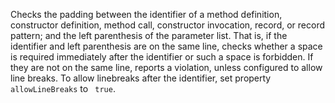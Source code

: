 <div>

Checks the padding between the identifier of a method definition,
constructor definition, method call, constructor invocation, record, or
record pattern; and the left parenthesis of the parameter list. That is,
if the identifier and left parenthesis are on the same line, checks
whether a space is required immediately after the identifier or such a
space is forbidden. If they are not on the same line, reports a
violation, unless configured to allow line breaks. To allow linebreaks
after the identifier, set property `allowLineBreaks` to ` true`.

</div>
